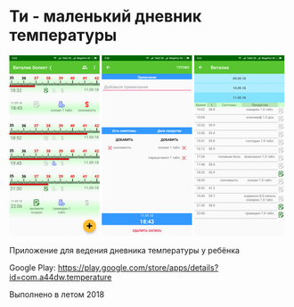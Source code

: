 Ти - маленький дневник температуры
=========

![screenshot](screen1.png)
![screenshot](screen2.png)
![screenshot](screen3.png)

Приложение для ведения дневника температуры у ребёнка

Google Play: https://play.google.com/store/apps/details?id=com.a44dw.temperature

Выполнено в летом 2018
